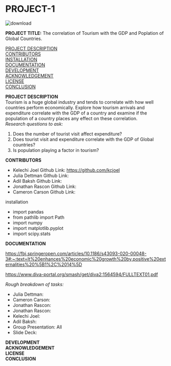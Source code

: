 # **PROJECT-1**
![download](https://github.com/Cameron762/Project-1-11/assets/72319764/7f8c363a-026a-429c-be56-127ed8535605)

**PROJECT TITLE:**
The correlation of Tourism with the GDP and Poplation of Global Countries.  

[PROJECT DESCRIPTION](#/cameron762/Project-1-11/edit/main/README#project-description)   
[CONTRIBUTORS](#contributors)  
[INSTALLATION](#installation)  
[DOCUMENTATION](#documentation)  
[DEVELOPMENT](#development)  
[ACKNOWLEDGEMENT](#acknowledgement)  
[LICENSE](license)   
[CONCLUSION](#conclusion)

**PROJECT DESCRIPTION**  
Tourism is a huge global industry and tends to correlate with how well countries perform economically. Explore how tourism arrivals and expenditure correlate with the GDP of a country and examine if the population of a country places any effect on these correlation.  
*Research questions to ask:*
1. Does the number of tourist visit affect expenditure?
2. Does tourist visit and expenditure correlate with the GDP of Global countries?
3. Is population playing a factor in tourism?

**CONTRIBUTORS**
- Kelechi Joel Github Link: https://github.com/kcjoel
- Julia Dettman Github Link:
- Adil Baksh Github Link:
- Jonathan Rascon Github Link:
- Cameron Carson Github Link:
  
installation 
- import pandas 
- from pathlib import Path
- import numpy 
- import matplotlib.pyplot 
- import scipy.stats

**DOCUMENTATION**

https://fbj.springeropen.com/articles/10.1186/s43093-020-00048-3#:~:text=It%20enhances%20economic%20growth%20by,positive%20externalities%20%5B1%2C%2014%5D

https://www.diva-portal.org/smash/get/diva2:1564594/FULLTEXT01.pdf

*Rough breakdown of tasks:*

 
- Julia Dettman:
- Cameron Carson:
- Jonathan Rascon:
- Jonathan Rascon:
- Kelechi Joel: 
- Adil Baksh:
- Group Presentation: All
- Slide Deck:   

**DEVELOPMENT**  
**ACKNOWLEDGEMENT**  
**LICENSE**  
**CONCLUSION**

